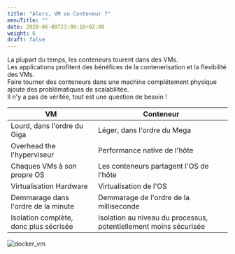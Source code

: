 ```yaml
---
title: "Alors, VM ou Conteneur ?"
menuTitle: ""
date: 2020-06-08T23:09:18+02:00
weight: 6
draft: false
---
```


La plupart du temps, les conteneurs tourent dans des VMs.  
Les applications profitent des bénéfices de la contenerisation et la flexibilité des VMs.  
Faire tourner des conteneurs dans une machine complétement physique ajoute des problématiques de scalabilitée.  
Il n'y a pas de véritée, tout est une question de besoin !

| VM | Conteneur |
|-----|------------
| Lourd, dans l'ordre du Giga |	Léger, dans l'ordre du Mega |
| Overhead the l'hyperviseur |	Performance native de l'hôte |
| Chaques VMs à son propre OS  |	Les conteneurs partagent l'OS de l'hôte |
| Virtualisation Hardware | Virtualisation de l'OS |
| Demmarage dans l'ordre de la minute | Demmarage de l'ordre de la milliseconde |
| Isolation complète, donc plus sécrisée | Isolation au niveau du processus, potentiellement moins sécurisée |


![docker_vm](/images/docker_stack.jpg?featherlight=false)